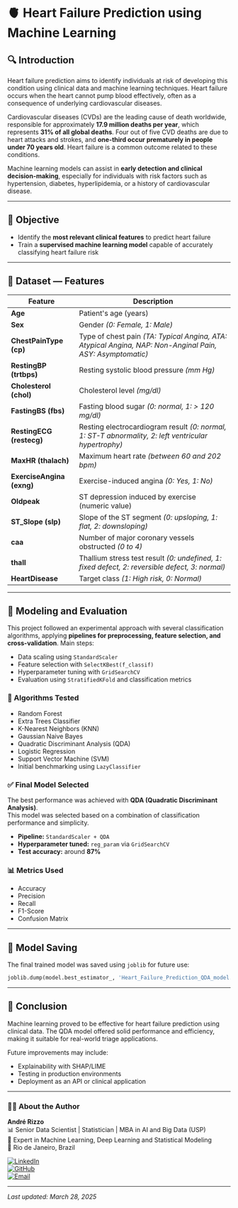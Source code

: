 # 🫀 Heart Failure Prediction using Machine Learning

## 🔍 Introduction  
Heart failure prediction aims to identify individuals at risk of developing this condition using clinical data and machine learning techniques. Heart failure occurs when the heart cannot pump blood effectively, often as a consequence of underlying cardiovascular diseases.

Cardiovascular diseases (CVDs) are the leading cause of death worldwide, responsible for approximately **17.9 million deaths per year**, which represents **31% of all global deaths**. Four out of five CVD deaths are due to heart attacks and strokes, and **one-third occur prematurely in people under 70 years old**. Heart failure is a common outcome related to these conditions.

Machine learning models can assist in **early detection and clinical decision-making**, especially for individuals with risk factors such as hypertension, diabetes, hyperlipidemia, or a history of cardiovascular disease.

---

## 🎯 Objective  
- Identify the **most relevant clinical features** to predict heart failure  
- Train a **supervised machine learning model** capable of accurately classifying heart failure risk  

---

## 🧠 Dataset — Features

| Feature | Description |
|--------|-------------|
| **Age** | Patient's age (years) |
| **Sex** | Gender *(0: Female, 1: Male)* |
| **ChestPainType (cp)** | Type of chest pain *(TA: Typical Angina, ATA: Atypical Angina, NAP: Non-Anginal Pain, ASY: Asymptomatic)* |
| **RestingBP (trtbps)** | Resting systolic blood pressure *(mm Hg)* |
| **Cholesterol (chol)** | Cholesterol level *(mg/dl)* |
| **FastingBS (fbs)** | Fasting blood sugar *(0: normal, 1: > 120 mg/dl)* |
| **RestingECG (restecg)** | Resting electrocardiogram result *(0: normal, 1: ST-T abnormality, 2: left ventricular hypertrophy)* |
| **MaxHR (thalach)** | Maximum heart rate *(between 60 and 202 bpm)* |
| **ExerciseAngina (exng)** | Exercise-induced angina *(0: Yes, 1: No)* |
| **Oldpeak** | ST depression induced by exercise (numeric value) |
| **ST_Slope (slp)** | Slope of the ST segment *(0: upsloping, 1: flat, 2: downsloping)* |
| **caa** | Number of major coronary vessels obstructed *(0 to 4)* |
| **thall** | Thallium stress test result *(0: undefined, 1: fixed defect, 2: reversible defect, 3: normal)* |
| **HeartDisease** | Target class *(1: High risk, 0: Normal)* |

---

## 📐 Modeling and Evaluation

This project followed an experimental approach with several classification algorithms, applying **pipelines for preprocessing, feature selection, and cross-validation**. Main steps:

- Data scaling using `StandardScaler`  
- Feature selection with `SelectKBest(f_classif)`  
- Hyperparameter tuning with `GridSearchCV`  
- Evaluation using `StratifiedKFold` and classification metrics

### 🧪 Algorithms Tested
- Random Forest  
- Extra Trees Classifier  
- K-Nearest Neighbors (KNN)  
- Gaussian Naive Bayes  
- Quadratic Discriminant Analysis (QDA)  
- Logistic Regression  
- Support Vector Machine (SVM)  
- Initial benchmarking using `LazyClassifier`

### ✅ Final Model Selected
The best performance was achieved with **QDA (Quadratic Discriminant Analysis)**.  
This model was selected based on a combination of classification performance and simplicity.

- **Pipeline:** `StandardScaler + QDA`  
- **Hyperparameter tuned:** `reg_param` via `GridSearchCV`  
- **Test accuracy:** around **87%**

### 📊 Metrics Used
- Accuracy  
- Precision  
- Recall  
- F1-Score  
- Confusion Matrix

---

## 💾 Model Saving

The final trained model was saved using `joblib` for future use:

```python
joblib.dump(model.best_estimator_, 'Heart_Failure_Prediction_QDA_model.joblib')
```

---

## 🧠 Conclusion

Machine learning proved to be effective for heart failure prediction using clinical data. The QDA model offered solid performance and efficiency, making it suitable for real-world triage applications.

Future improvements may include:
- Explainability with SHAP/LIME  
- Testing in production environments  
- Deployment as an API or clinical application

---

### 👨‍💻 About the Author

**André Rizzo**  
📊 Senior Data Scientist | Statistician | MBA in AI and Big Data (USP)  
🧠 Expert in Machine Learning, Deep Learning and Statistical Modeling  
📍 Rio de Janeiro, Brazil  

[![LinkedIn](https://img.shields.io/badge/LinkedIn-Profile-0077B5?logo=linkedin&logoColor=white)](https://www.linkedin.com/in/andrerizzo1)  
[![GitHub](https://img.shields.io/badge/GitHub-Portfolio-181717?logo=github&logoColor=white)](https://github.com/andrerizzo)  
[![Email](https://img.shields.io/badge/Email-andrerizzo@hotmail.com-D14836?logo=gmail&logoColor=white)](mailto:andrerizzo@hotmail.com)

---

*Last updated: March 28, 2025*
